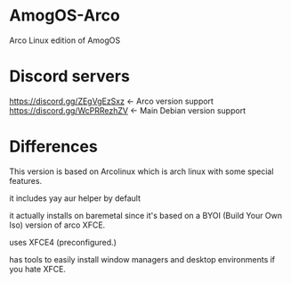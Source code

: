# AmogOS-Arco
Arco Linux edition of AmogOS

# Discord servers
https://discord.gg/ZEgVgEzSxz <- Arco version support  
https://discord.gg/WcPRRezhZV <- Main Debian version support

# Differences
This version is based on Arcolinux which is arch linux with some special features.

it includes yay aur helper by default

it actually installs on baremetal since it's based on a BYOI (Build Your Own Iso) version of arco XFCE.

uses XFCE4 (preconfigured.)

has tools to easily install window managers and desktop environments if you hate XFCE.
